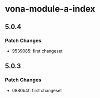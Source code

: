 # vona-module-a-index

## 5.0.4

### Patch Changes

- 9539085: first changeset

## 5.0.3

### Patch Changes

- 0880b4f: first changeset
